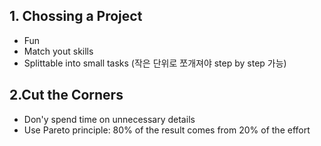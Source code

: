 

## 1. Chossing a Project

- Fun
- Match yout skills
- Splittable into small tasks (작은 단위로 쪼개져야 step by step 가능)

## 2.Cut the Corners
- Don'y spend time on unnecessary details
- Use Pareto principle: 80% of the result comes from 20% of the effort